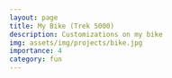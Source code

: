 ```yaml
---
layout: page
title: My Bike (Trek 5000)
description: Customizations on my bike
img: assets/img/projects/bike.jpg
importance: 4
category: fun
---
```

